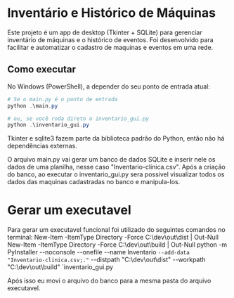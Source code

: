 # Inventário e Histórico de Máquinas

Este projeto é um app de desktop (Tkinter + SQLite) para gerenciar inventário de máquinas e o histórico de eventos. Foi desenvolvido para facilitar e automatizar o cadastro de maquinas e eventos em uma rede.

## Como executar

No Windows (PowerShell), a depender do seu ponto de entrada atual:

```powershell
# Se o main.py é o ponto de entrada
python .\main.py

# ou, se você roda direto o inventario_gui.py
python .\inventario_gui.py
```

Tkinter e sqlite3 fazem parte da biblioteca padrão do Python, então não há dependências externas.

O arquivo main.py vai gerar um banco de dados SQLite e inserir nele os dados de uma planilha, nesse caso "Inventario-clinica.csv". Após a criação do banco, ao executar o inventario_gui.py sera possivel visualizar todos os dados das maquinas cadastradas no banco e manipula-los.

# Gerar um executavel
Para gerar um executavel funcional foi utilizado do seguintes comandos no terminal:
New-Item -ItemType Directory -Force C:\dev\out\dist | Out-Null
New-Item -ItemType Directory -Force C:\dev\out\build | Out-Null
python -m PyInstaller --noconsole --onefile --name Inventario ` --add-data "Inventario-clinica.csv;." ` --distpath "C:\dev\out\dist" --workpath "C:\dev\out\build" `inventario_gui.py

Após isso eu movi o arquivo do banco para a mesma pasta do arquivo executavel.
